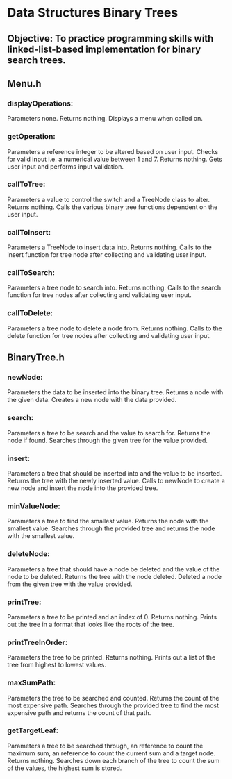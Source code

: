 # Data Structures Binary Trees

## Objective: To practice programming skills with linked-list-based implementation for binary search trees.

## Menu.h

 ### displayOperations:
Parameters none.
Returns nothing.
Displays a menu when called on.

### getOperation:
Parameters a reference integer to be altered based on user input. Checks for valid input i.e. a numerical value between 1 and 7.
Returns nothing.
Gets user input and performs input validation.

### callToTree:
Parameters a value to control the switch and a TreeNode class to alter.
Returns nothing.
Calls the various binary tree functions dependent on the user input.

### callToInsert:
Parameters a TreeNode to insert data into.
Returns nothing.
Calls to the insert function for tree node after collecting and validating user input.

### callToSearch:
Parameters a tree node to search into.
Returns nothing.
Calls to the search function for tree nodes after collecting and validating user input.

### callToDelete:
Parameters a tree node to delete a node from.
Returns nothing.
Calls to the delete function for tree nodes after collecting and validating user input.

## BinaryTree.h

### newNode:
Parameters the data to be inserted into the binary tree.
Returns a node with the given data.
Creates a new node with the data provided.

### search:
Parameters a tree to be search and the value to search for.
Returns the node if found.
Searches through the given tree for the value provided.

### insert:
Parameters a tree that should be inserted into and the value to be inserted.
Returns the tree with the newly inserted value.
Calls to newNode to create a new node and insert the node into the provided tree.

### minValueNode:
Parameters a tree to find the smallest value.
Returns the node with the smallest value.
Searches through the provided tree and returns the node with the smallest value.

### deleteNode:
Parameters a tree that should have a node be deleted and the value of the node to be deleted.
Returns the tree with the node deleted.
Deleted a node from the given tree with the value provided.

### printTree:
Parameters a tree to be printed and an index of 0.
Returns nothing.
Prints out the tree in a format that looks like the roots of the tree.

### printTreeInOrder:
Parameters the tree to be printed.
Returns nothing.
Prints out a list of the tree from highest to lowest values.

### maxSumPath:
Parameters the tree to be searched and counted.
Returns the count of the most expensive path.
Searches through the provided tree to find the most expensive path and returns the count of that path.

### getTargetLeaf:
Parameters a tree to be searched through, an reference to count the maximum sum, an reference to count the current sum and a target node.
Returns nothing.
Searches down each branch of the tree to count the sum of the values, the highest sum is stored.
